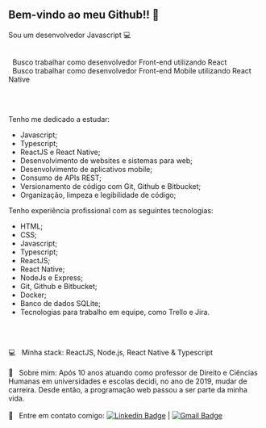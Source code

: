 ## Bem-vindo ao meu Github!! 👋
Sou um desenvolvedor Javascript :computer:


<br/> &nbsp; Busco trabalhar como desenvolvedor Front-end utilizando React 
<br/> &nbsp; Busco trabalhar como desenvolvedor Front-end Mobile utilizando React Native 
 
 <br/> &nbsp;
 
 Tenho me dedicado a estudar:
- Javascript;
- Typescript;
- ReactJS e React Native;
- Desenvolvimento de websites e sistemas para web;
- Desenvolvimento de aplicativos mobile;
- Consumo de APIs REST;
- Versionamento de código com Git, Github e Bitbucket;
- Organização, limpeza e legibilidade de código;

Tenho experiência profissional com as seguintes tecnologias:
- HTML;
- CSS;
- Javascript;
- Typescript;
- ReactJS;
- React Native;
- NodeJs e Express;
- Git, Github e Bitbucket;
- Docker;
- Banco de dados SQLite;
- Tecnologias para trabalho em equipe, como Trello e Jira. 

<br/> 

<br/> :computer: &nbsp; Minha stack: ReactJS, Node.js, React Native & Typescript
<br/> 
<br/> 💬  &nbsp; Sobre mim: Após 10 anos atuando como professor de Direito e Ciências Humanas em universidades e escolas decidi, no ano de 2019, mudar de carreira. Desde então, a programação web passou a ser parte da minha vida.
<br/>
<br/> :email: &nbsp; Entre em contato comigo: [![Linkedin Badge](https://img.shields.io/badge/-MarceloVasques-blue?style=flat-square&logo=Linkedin&logoColor=white&link=https://www.linkedin.com/in/marcelovqvd/)](https://www.linkedin.com/in/marcelovqvd/) 
| 
[![Gmail Badge](https://img.shields.io/badge/-marcelovqvd@gmail.com-c14438?style=flat-square&logo=Gmail&logoColor=white&link=mailto:marcelovqvd@gmail.com)](mailto:marcelovqvd@gmail.com)
